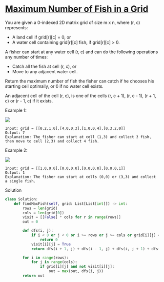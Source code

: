 # [Maximum Number of Fish in a Grid](https://leetcode.com/problems/maximum-number-of-fish-in-a-grid/description/)

You are given a 0-indexed 2D matrix grid of size m x n, where (r, c) represents:

- A land cell if grid[r][c] = 0, or
- A water cell containing grid[r][c] fish, if grid[r][c] > 0.

A fisher can start at any water cell (r, c) and can do the following operations any number of times:

- Catch all the fish at cell (r, c), or
- Move to any adjacent water cell.

Return the maximum number of fish the fisher can catch if he chooses his starting cell optimally, or 0 if no water cell exists.

An adjacent cell of the cell (r, c), is one of the cells (r, c + 1), (r, c - 1), (r + 1, c) or (r - 1, c) if it exists.

Example 1:

![](https://assets.leetcode.com/uploads/2023/03/29/example.png)

```
Input: grid = [[0,2,1,0],[4,0,0,3],[1,0,0,4],[0,3,2,0]]
Output: 7
Explanation: The fisher can start at cell (1,3) and collect 3 fish, then move to cell (2,3) and collect 4 fish.
```
Example 2:

![](https://assets.leetcode.com/uploads/2023/03/29/example2.png)

```
Input: grid = [[1,0,0,0],[0,0,0,0],[0,0,0,0],[0,0,0,1]]
Output: 1
Explanation: The fisher can start at cells (0,0) or (3,3) and collect a single fish. 
```
Solution
```python
class Solution:
    def findMaxFish(self, grid: List[List[int]]) -> int:
        rows = len(grid)
        cols = len(grid[0])
        visit = [[False] * cols for r in range(rows)]
        out = 0

        def dfs(i, j):
            if i < 0 or j < 0 or i >= rows or j >= cols or grid[i][j] == 0 or visit[i][j]:
                return 0
            visit[i][j] = True
            return dfs(i + 1, j) + dfs(i - 1, j) + dfs(i, j + 1) + dfs(i, j - 1) + grid[i][j]

        for i in range(rows):
            for j in range(cols):
                if grid[i][j] and not visit[i][j]:
                    out = max(out, dfs(i, j))
        return out
```